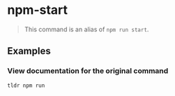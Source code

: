 # npm-start

> This command is an alias of `npm run start`.

## Examples

### View documentation for the original command

```bash
tldr npm run
```
